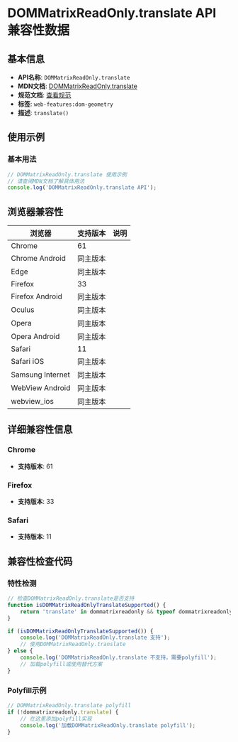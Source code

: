 # DOMMatrixReadOnly.translate API 兼容性数据

## 基本信息

- **API名称**: `DOMMatrixReadOnly.translate`
- **MDN文档**: [DOMMatrixReadOnly.translate](https://developer.mozilla.org/docs/Web/API/DOMMatrixReadOnly/translate)
- **规范文档**: [查看规范](https://drafts.fxtf.org/geometry/#dom-dommatrixreadonly-translate)
- **标签**: `web-features:dom-geometry`
- **描述**: `translate()`

## 使用示例

### 基本用法

```javascript
// DOMMatrixReadOnly.translate 使用示例
// 请查阅MDN文档了解具体用法
console.log('DOMMatrixReadOnly.translate API');
```

## 浏览器兼容性

| 浏览器 | 支持版本 | 说明 |
|--------|----------|------|
| Chrome | 61 |  |
| Chrome Android | 同主版本 |  |
| Edge | 同主版本 |  |
| Firefox | 33 |  |
| Firefox Android | 同主版本 |  |
| Oculus | 同主版本 |  |
| Opera | 同主版本 |  |
| Opera Android | 同主版本 |  |
| Safari | 11 |  |
| Safari iOS | 同主版本 |  |
| Samsung Internet | 同主版本 |  |
| WebView Android | 同主版本 |  |
| webview_ios | 同主版本 |  |

## 详细兼容性信息

### Chrome

- **支持版本**: 61

### Firefox

- **支持版本**: 33

### Safari

- **支持版本**: 11

## 兼容性检查代码

### 特性检测

```javascript
// 检查DOMMatrixReadOnly.translate是否支持
function isDOMMatrixReadOnlyTranslateSupported() {
    return 'translate' in dommatrixreadonly && typeof dommatrixreadonly.translate === 'function';
}

if (isDOMMatrixReadOnlyTranslateSupported()) {
    console.log('DOMMatrixReadOnly.translate 支持');
    // 使用DOMMatrixReadOnly.translate
} else {
    console.log('DOMMatrixReadOnly.translate 不支持，需要polyfill');
    // 加载polyfill或使用替代方案
}
```

### Polyfill示例

```javascript
// DOMMatrixReadOnly.translate polyfill
if (!dommatrixreadonly.translate) {
    // 在这里添加polyfill实现
    console.log('加载DOMMatrixReadOnly.translate polyfill');
}
```

